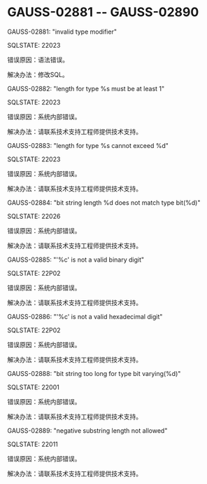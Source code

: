 # GAUSS-02881 -- GAUSS-02890<a name="ZH-CN_TOPIC_0302073144"></a>

GAUSS-02881: "invalid type modifier"

SQLSTATE: 22023

错误原因：语法错误。

解决办法：修改SQL。

GAUSS-02882: "length for type %s must be at least 1"

SQLSTATE: 22023

错误原因：系统内部错误。

解决办法：请联系技术支持工程师提供技术支持。

GAUSS-02883: "length for type %s cannot exceed %d"

SQLSTATE: 22023

错误原因：系统内部错误。

解决办法：请联系技术支持工程师提供技术支持。

GAUSS-02884: "bit string length %d does not match type bit\(%d\)"

SQLSTATE: 22026

错误原因：系统内部错误。

解决办法：请联系技术支持工程师提供技术支持。

GAUSS-02885: "'%c' is not a valid binary digit"

SQLSTATE: 22P02

错误原因：系统内部错误。

解决办法：请联系技术支持工程师提供技术支持。

GAUSS-02886: "'%c' is not a valid hexadecimal digit"

SQLSTATE: 22P02

错误原因：系统内部错误。

解决办法：请联系技术支持工程师提供技术支持。

GAUSS-02888: "bit string too long for type bit varying\(%d\)"

SQLSTATE: 22001

错误原因：系统内部错误。

解决办法：请联系技术支持工程师提供技术支持。

GAUSS-02889: "negative substring length not allowed"

SQLSTATE: 22011

错误原因：系统内部错误。

解决办法：请联系技术支持工程师提供技术支持。

